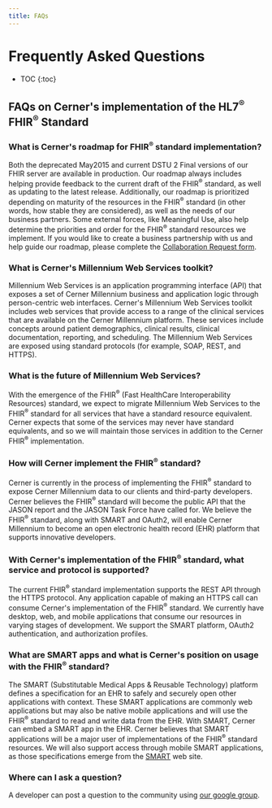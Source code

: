 ```yaml
---
title: FAQs
---
```


# Frequently Asked Questions

* TOC
{:toc}

## FAQs on Cerner's implementation of the HL7<sup>®</sup> FHIR<sup>®</sup> Standard

### What is Cerner's roadmap for FHIR<sup>®</sup> standard implementation?

Both the deprecated May2015 and current DSTU 2 Final versions of our FHIR server are available in production. Our roadmap always includes helping provide feedback to the current draft of the FHIR<sup>®</sup> standard, as well as updating to the latest release. Additionally, our roadmap is prioritized depending on maturity of the resources in the FHIR<sup>®</sup> standard (in other words, how stable they are considered), as well as the needs of our business partners. Some external forces, like Meaningful Use, also help determine the priorities and order for the FHIR<sup>®</sup> standard resources we implement. If you would like to create a business partnership with us and help guide our roadmap, please complete the [Collaboration Request form](http://www.cerner.com/Smart_on_FHIR_Collaboration_Request_Form/?LangType=1033).

### What is Cerner's Millennium Web Services toolkit?

Millennium Web Services is an application programming interface (API) that exposes a set of Cerner Millennium business and application logic through person-centric web interfaces. Cerner's Millennium Web Services toolkit includes web services that provide access to a range of the clinical services that are available on the Cerner Millennium platform. These services include concepts around patient demographics, clinical results, clinical documentation, reporting, and scheduling. The Millennium Web Services are exposed using standard protocols (for example, SOAP, REST, and HTTPS).

### What is the future of Millennium Web Services?

With the emergence of the FHIR<sup>®</sup> (Fast HealthCare Interoperability Resources) standard, we expect to migrate Millennium Web Services to the FHIR<sup>®</sup> standard for all services that have a standard resource equivalent. Cerner expects that some of the services may never have standard equivalents, and so we will maintain those services in addition to the Cerner FHIR<sup>®</sup> implementation.

### How will Cerner implement the FHIR<sup>®</sup> standard?

Cerner is currently in the process of implementing the FHIR<sup>®</sup> standard to expose Cerner Millennium data to our clients and third-party developers. Cerner believes the FHIR<sup>®</sup> standard will become the public API that the JASON report and the JASON Task Force have called for. We believe the FHIR<sup>®</sup> standard, along with SMART and OAuth2, will enable Cerner Millennium to become an open electronic health record (EHR) platform that supports innovative developers.

### With Cerner's implementation of the FHIR<sup>®</sup> standard, what service and protocol is supported?

The current FHIR<sup>®</sup> standard implementation supports the REST API through the HTTPS protocol. Any application capable of making an HTTPS call can consume Cerner's implementation of the FHIR<sup>®</sup> standard. We currently have desktop, web, and mobile applications that consume our resources in varying stages of development. We support the SMART platform, OAuth2 authentication, and authorization profiles.

### What are SMART apps and what is Cerner's position on usage with the FHIR<sup>®</sup> standard?

The SMART (Substitutable Medical Apps & Reusable Technology) platform defines a specification for an EHR to safely and securely open other applications with context. These SMART applications are commonly web applications but may also be native mobile applications and will use the FHIR<sup>®</sup> standard to read and write data from the EHR. With SMART, Cerner can embed a SMART app in the EHR. Cerner believes that SMART applications will be a major user of implementations of the FHIR<sup>®</sup> standard resources. We will also support access through mobile SMART applications, as those specifications emerge from the [SMART](http://smarthealthit.org/) web site.

### Where can I ask a question?

A developer can post a question to the community using [our google group](https://groups.google.com/forum/#!forum/cerner-fhir-developers).
